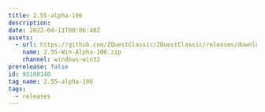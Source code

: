 ```yaml
---
title: 2.55-alpha-106
description: 
date: 2022-04-11T00:06:48Z
assets: 
  - url: https://github.com/ZQuestClassic/ZQuestClassic/releases/download/2.55-alpha-106/2.55-Win-Alpha-106.zip
    name: 2.55-Win-Alpha-106.zip
    channel: windows-win32
prerelease: false
id: 93108140
tag_name: 2.55-alpha-106
tags:
  - releases
---
```



